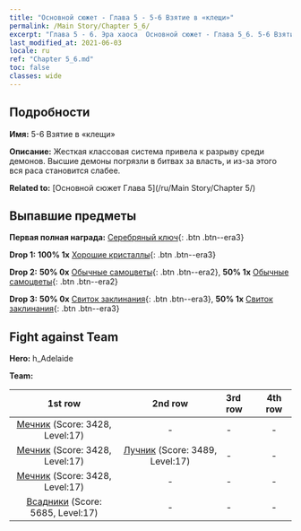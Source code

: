 ```yaml
---
title: "Основной сюжет - Глава 5 - 5-6 Взятие в «клещи»"
permalink: /Main Story/Chapter 5_6/
excerpt: "Глава 5 - 6. Эра хаоса  Основной сюжет - Глава 5_6. 5-6 Взятие в «клещи»"
last_modified_at: 2021-06-03
locale: ru
ref: "Chapter 5_6.md"
toc: false
classes: wide
---
```


## Подробности

 **Имя:** 5-6 Взятие в «клещи»

 **Описание:** Жесткая классовая система привела к разрыву среди демонов. Высшие демоны погрязли в битвах за власть, и из-за этого вся раса становится слабее.

 **Related to:** [Основной сюжет Глава 5](/ru/Main Story/Chapter 5/)

## Выпавшие предметы

 **Первая полная награда:** [Серебряный ключ](/ItemsRU/con_693/){: .btn .btn--era3}

 **Drop 1:** **100% 1x** [Хорошие кристаллы](/ItemsRU/mat_17/){: .btn .btn--era3}

 **Drop 2:** **50% 0x** [Обычные самоцветы](/ItemsRU/mat_10/){: .btn .btn--era2}, **50% 1x** [Обычные самоцветы](/ItemsRU/mat_10/){: .btn .btn--era2}

 **Drop 3:** **50% 0x** [Свиток заклинания](/ItemsRU/con_694/){: .btn .btn--era3}, **50% 1x** [Свиток заклинания](/ItemsRU/con_694/){: .btn .btn--era3}


## Fight against Team
 **Hero:** h_Adelaide

 **Team:**


  | 1st row | 2nd row | 3rd row | 4th row |
  |:----:|:----:|:----|:----:|
  | [Мечник](/ru/units/Swordsman/) (Score: 3428, Level:17)  | - | - | - |
  | [Мечник](/ru/units/Swordsman/) (Score: 3428, Level:17)  | [Лучник](/ru/units/Marksman/) (Score: 3489, Level:17)  | - | - |
  | [Мечник](/ru/units/Swordsman/) (Score: 3428, Level:17)  | - | - | - |
  | [Всадники](/ru/units/Cavalier/) (Score: 5685, Level:17)  | - | - | - |


